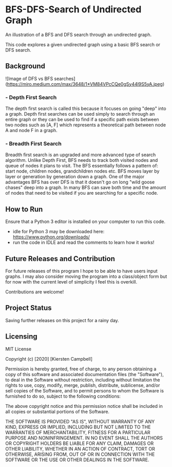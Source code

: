 # BFS-DFS-Search of Undirected Graph
An illustration of a BFS and DFS search through an undirected graph.

This code explores a given undirected graph using a basic BFS search or DFS search. 

## Background

![Image of DFS vs BFS searches] (https://miro.medium.com/max/3648/1*VM84VPcCQe0gSy44l9S5yA.jpeg)


### - Depth First Search

The depth first search is called this because it focuses on going "deep" into a graph. 
Depth first searches can be used simply to search through an entire graph or they can
be used to find if a specific path exists between two nodes such as [A, F] which represents
a theoretical path between node A and node F in a graph.




### - Breadth First Search

Breadth first search is an upgraded and more advanced type of search algorithm. Unlike Depth First, 
BFS needs to track both visited nodes and queue of nodes it plans to visit. The BFS essentially 
follows a pattern of: start node, children nodes, grandchildren nodes etc. BFS moves layer by layer
or generation by generation down a graph. One of the major advantages BFS has over DFS is that it
doesn't go on long "wild goose chases" deep into a graph. In many BFS can save both time and 
the amount of nodes that need to be visited if you are searching for a specific node. 

## How to Run
Ensure that a Python 3 editor is installed on your computer to run this code. 
- idle for Python 3 may be downloaded here: https://www.python.org/downloads/
- run the code in IDLE and read the comments to learn how it works!

## Future Releases and Contribution
For future releases of this program I hope to be able to have users input graphs. 
I may also consider moving the program into a class/object form but for now with the current level of simplicity I feel this is overkill.

Contributions are welcome!

## Project Status
Saving further releases on this project for a rainy day.

## Licensing

MIT License

Copyright (c) [2020] [Kiersten Campbell]

Permission is hereby granted, free of charge, to any person obtaining a copy
of this software and associated documentation files (the "Software"), to deal
in the Software without restriction, including without limitation the rights
to use, copy, modify, merge, publish, distribute, sublicense, and/or sell
copies of the Software, and to permit persons to whom the Software is
furnished to do so, subject to the following conditions:

The above copyright notice and this permission notice shall be included in all
copies or substantial portions of the Software.

THE SOFTWARE IS PROVIDED "AS IS", WITHOUT WARRANTY OF ANY KIND, EXPRESS OR
IMPLIED, INCLUDING BUT NOT LIMITED TO THE WARRANTIES OF MERCHANTABILITY,
FITNESS FOR A PARTICULAR PURPOSE AND NONINFRINGEMENT. IN NO EVENT SHALL THE
AUTHORS OR COPYRIGHT HOLDERS BE LIABLE FOR ANY CLAIM, DAMAGES OR OTHER
LIABILITY, WHETHER IN AN ACTION OF CONTRACT, TORT OR OTHERWISE, ARISING FROM,
OUT OF OR IN CONNECTION WITH THE SOFTWARE OR THE USE OR OTHER DEALINGS IN THE
SOFTWARE.



